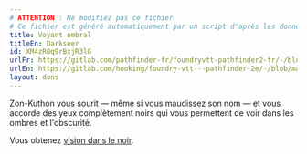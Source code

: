 ```yaml
---
# ATTENTION : Ne modifiez pas ce fichier
# Ce fichier est généré automatiquement par un script d'après les données du module Foundry VTT officiel et de sa traduction
title: Voyant ombral
titleEn: Darkseer
id: XM4zR0q9rBxjR3lG
urlFr: https://gitlab.com/pathfinder-fr/foundryvtt-pathfinder2-fr/-/blob/master/data/feats/XM4zR0q9rBxjR3lG.htm
urlEn: https://gitlab.com/hooking/foundry-vtt---pathfinder-2e/-/blob/master/packs/data/feats.db/darkseer.json
layout: dons
---
```

Zon-Kuthon vous sourit — même si vous maudissez son nom — et vous accorde des yeux complètement noirs qui vous permettent de voir dans les ombres et l'obscurité.

Vous obtenez [vision dans le noir](../capacités-ascendances/vision-dans-le-noir.html).
